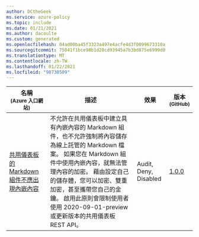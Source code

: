 ```yaml
---
author: DCtheGeek
ms.service: azure-policy
ms.topic: include
ms.date: 01/21/2021
ms.author: dacoulte
ms.custom: generated
ms.openlocfilehash: 04ad00ba45f3323a497e4acfe4d3f0099673310a
ms.sourcegitcommit: 75041f1bce98b1d20cd93945a7b3bd875e6999d0
ms.translationtype: MT
ms.contentlocale: zh-TW
ms.lasthandoff: 01/22/2021
ms.locfileid: "98738509"
---
```

|名稱<br /><sub>(Azure 入口網站)</sub> |描述 |效果 |版本<br /><sub>(GitHub)</sub> |
|---|---|---|---|
|[共用儀表板的 Markdown 組件不應出現內嵌內容](https://portal.azure.com/#blade/Microsoft_Azure_Policy/PolicyDetailBlade/definitionId/%2Fproviders%2FMicrosoft.Authorization%2FpolicyDefinitions%2F04c655fe-0ac7-48ae-9a32-3a2e208c7624) |不允許在共用儀表板中建立具有內嵌內容的 Markdown 組件，也不允許強制將內容儲存為線上託管的 Markdown 檔案。 如果您在 Markdown 組件中使用內嵌內容，就無法管理內容的加密。 藉由設定自己的儲存體，您可以加密、雙重加密，甚至攜帶您自己的金鑰。 啟用此原則會限制使用者使用 2020-09-01-preview 或更新版本的共用儀表板 REST API。 |Audit, Deny, Disabled |[1.0.0](https://github.com/Azure/azure-policy/blob/master/built-in-policies/policyDefinitions/Portal/SharedDashboardInlineContent_Deny.json) |
